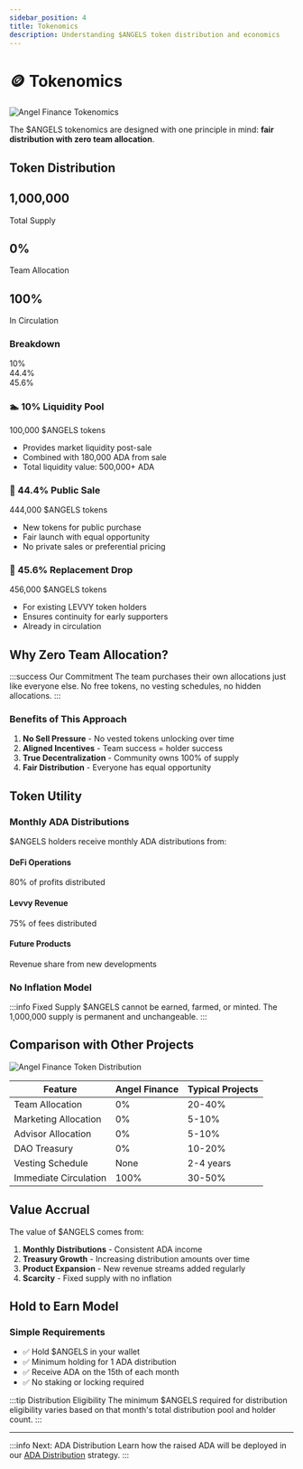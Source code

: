 ```yaml
---
sidebar_position: 4
title: Tokenomics
description: Understanding $ANGELS token distribution and economics
---
```


# 🪙 Tokenomics

<div style={{marginBottom: '2rem'}}>
  <img src="/images/banners/tokenomics-banner-1.webp" alt="Angel Finance Tokenomics" style={{width: '100%', height: 'auto', borderRadius: '12px'}} />
</div>

The $ANGELS tokenomics are designed with one principle in mind: **fair distribution with zero team allocation**.

## Token Distribution

<div style={{textAlign: 'center', margin: '2rem 0'}}>
  <div className="tokenomics-stats">
    <div className="stat-card">
      <h2>1,000,000</h2>
      <p>Total Supply</p>
    </div>
    <div className="stat-card">
      <h2>0%</h2>
      <p>Team Allocation</p>
    </div>
    <div className="stat-card">
      <h2>100%</h2>
      <p>In Circulation</p>
    </div>
  </div>
</div>

### Breakdown

<div className="distribution-chart">
  <div className="chart-item" style={{background: 'linear-gradient(135deg, #50CEC8 0%, #F7FF19 100%)', width: '10%'}}>
    <span>10%</span>
  </div>
  <div className="chart-item" style={{background: 'linear-gradient(135deg, #F9B63E 0%, #FFD78E 100%)', width: '44.4%'}}>
    <span>44.4%</span>
  </div>
  <div className="chart-item" style={{background: 'linear-gradient(135deg, #FF700F 0%, #FFC560 100%)', width: '45.6%'}}>
    <span>45.6%</span>
  </div>
</div>

<div className="distribution-details">
  <div className="detail-card">
    <h3>🏊 10% Liquidity Pool</h3>
    <p>100,000 $ANGELS tokens</p>
    <ul>
      <li>Provides market liquidity post-sale</li>
      <li>Combined with 180,000 ADA from sale</li>
      <li>Total liquidity value: 500,000+ ADA</li>
    </ul>
  </div>
  <div className="detail-card">
    <h3>🎯 44.4% Public Sale</h3>
    <p>444,000 $ANGELS tokens</p>
    <ul>
      <li>New tokens for public purchase</li>
      <li>Fair launch with equal opportunity</li>
      <li>No private sales or preferential pricing</li>
    </ul>
  </div>
  <div className="detail-card">
    <h3>🔄 45.6% Replacement Drop</h3>
    <p>456,000 $ANGELS tokens</p>
    <ul>
      <li>For existing LEVVY token holders</li>
      <li>Ensures continuity for early supporters</li>
      <li>Already in circulation</li>
    </ul>
  </div>
</div>

## Why Zero Team Allocation?

:::success Our Commitment
The team purchases their own allocations just like everyone else. No free tokens, no vesting schedules, no hidden allocations.
:::

### Benefits of This Approach

1. **No Sell Pressure** - No vested tokens unlocking over time
2. **Aligned Incentives** - Team success = holder success
3. **True Decentralization** - Community owns 100% of supply
4. **Fair Distribution** - Everyone has equal opportunity

## Token Utility

### Monthly ADA Distributions

$ANGELS holders receive monthly ADA distributions from:

<div className="utility-grid">
  <div className="utility-card">
    <h4>DeFi Operations</h4>
    <p>80% of profits distributed</p>
  </div>
  <div className="utility-card">
    <h4>Levvy Revenue</h4>
    <p>75% of fees distributed</p>
  </div>
  <div className="utility-card">
    <h4>Future Products</h4>
    <p>Revenue share from new developments</p>
  </div>
</div>

### No Inflation Model

:::info Fixed Supply
$ANGELS cannot be earned, farmed, or minted. The 1,000,000 supply is permanent and unchangeable.
:::

## Comparison with Other Projects

<div style={{margin: '2rem 0'}}>
  <img src="/images/banners/tokenomics-banner-2.webp" alt="Angel Finance Token Distribution" style={{width: '100%', height: 'auto', borderRadius: '12px'}} />
</div>

<div className="comparison-table">
  <table>
    <thead>
      <tr>
        <th>Feature</th>
        <th>Angel Finance</th>
        <th>Typical Projects</th>
      </tr>
    </thead>
    <tbody>
      <tr>
        <td>Team Allocation</td>
        <td className="positive">0%</td>
        <td className="negative">20-40%</td>
      </tr>
      <tr>
        <td>Marketing Allocation</td>
        <td className="positive">0%</td>
        <td className="negative">5-10%</td>
      </tr>
      <tr>
        <td>Advisor Allocation</td>
        <td className="positive">0%</td>
        <td className="negative">5-10%</td>
      </tr>
      <tr>
        <td>DAO Treasury</td>
        <td className="positive">0%</td>
        <td className="negative">10-20%</td>
      </tr>
      <tr>
        <td>Vesting Schedule</td>
        <td className="positive">None</td>
        <td className="negative">2-4 years</td>
      </tr>
      <tr>
        <td>Immediate Circulation</td>
        <td className="positive">100%</td>
        <td className="negative">30-50%</td>
      </tr>
    </tbody>
  </table>
</div>

## Value Accrual

The value of $ANGELS comes from:

1. **Monthly Distributions** - Consistent ADA income
2. **Treasury Growth** - Increasing distribution amounts over time
3. **Product Expansion** - New revenue streams added regularly
4. **Scarcity** - Fixed supply with no inflation

## Hold to Earn Model

### Simple Requirements

- ✅ Hold $ANGELS in your wallet
- ✅ Minimum holding for 1 ADA distribution
- ✅ Receive ADA on the 15th of each month
- ✅ No staking or locking required

:::tip Distribution Eligibility
The minimum $ANGELS required for distribution eligibility varies based on that month's total distribution pool and holder count.
:::

---

:::info Next: ADA Distribution
Learn how the raised ADA will be deployed in our [ADA Distribution](/docs/angel-paper/ada-distribution) strategy.
:::
